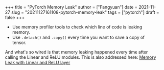 +++
title = "PyTorch Memory Leak"
author = ["Fangyuan"]
date = 2021-11-27
slug = "20211127161108-pytorch-memory-leak"
tags = ["pytorch"]
draft = false
+++

-   Use memory profiler tools to check which line of code is leaking memory.
-   Use `.detach()` and `.copy()` every time you want to save a copy of tensor.

And what's so wired is that memory leaking happened every time after
calling the Linear and ReLU modules. This is also addressed here:
[Memory Leak with Linear and ReLU layer](https://discuss.pytorch.org/t/memory-leak-with-linear-and-relu-layer/51999)
